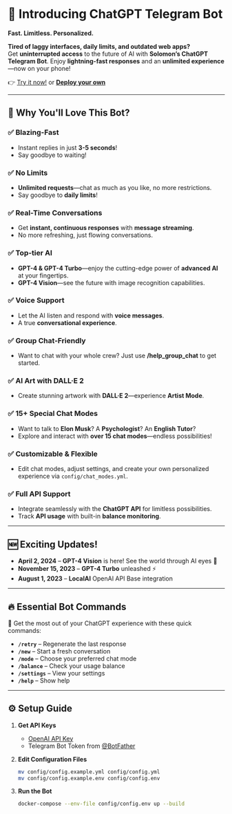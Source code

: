 # 🚀 **Introducing ChatGPT Telegram Bot**  
**Fast. Limitless. Personalized.**

**Tired of laggy interfaces, daily limits, and outdated web apps?**  
Get **uninterrupted access** to the future of AI with **Solomon’s ChatGPT Telegram Bot**. Enjoy **lightning-fast responses** and an **unlimited experience**—now on your phone!

👉 [Try it now!](https://t.me/Solomon) or **[Deploy your own](#)**

---

## 🌟 **Why You'll Love This Bot?**
### ✅ **Blazing-Fast**  
- Instant replies in just **3-5 seconds**!  
- Say goodbye to waiting!

### ✅ **No Limits**  
- **Unlimited requests**—chat as much as you like, no more restrictions.  
- Say goodbye to **daily limits**!

### ✅ **Real-Time Conversations**  
- Get **instant, continuous responses** with **message streaming**.  
- No more refreshing, just flowing conversations.

### ✅ **Top-tier AI**  
- **GPT-4 & GPT-4 Turbo**—enjoy the cutting-edge power of **advanced AI** at your fingertips.  
- **GPT-4 Vision**—see the future with image recognition capabilities.

### ✅ **Voice Support**  
- Let the AI listen and respond with **voice messages**.  
- A true **conversational experience**.

### ✅ **Group Chat-Friendly**  
- Want to chat with your whole crew? Just use **/help_group_chat** to get started.

### ✅ **AI Art with DALL·E 2**  
- Create stunning artwork with **DALL·E 2**—experience **Artist Mode**.

### ✅ **15+ Special Chat Modes**  
- Want to talk to **Elon Musk**? A **Psychologist**? An **English Tutor**?  
- Explore and interact with **over 15 chat modes**—endless possibilities!

### ✅ **Customizable & Flexible**  
- Edit chat modes, adjust settings, and create your own personalized experience via `config/chat_modes.yml`.

### ✅ **Full API Support**  
- Integrate seamlessly with the **ChatGPT API** for limitless possibilities.  
- Track **API usage** with built-in **balance monitoring**.

---

## 🆕 **Exciting Updates!**  
- **April 2, 2024** – **GPT-4 Vision** is here! See the world through AI eyes 👀  
- **November 15, 2023** – **GPT-4 Turbo** unleashed ⚡  
- **August 1, 2023** – **LocalAI** OpenAI API Base integration  

---

## 🔥 **Essential Bot Commands**  
📌 Get the most out of your ChatGPT experience with these quick commands:

- **`/retry`** – Regenerate the last response  
- **`/new`** – Start a fresh conversation  
- **`/mode`** – Choose your preferred chat mode  
- **`/balance`** – Check your usage balance  
- **`/settings`** – View your settings  
- **`/help`** – Show help  

---

## ⚙️ **Setup Guide**  
1. **Get API Keys**  
   - [OpenAI API Key](https://openai.com/api/)  
   - Telegram Bot Token from [@BotFather](https://t.me/BotFather)

2. **Edit Configuration Files**  
   ```bash
   mv config/config.example.yml config/config.yml
   mv config/config.example.env config/config.env
3. **Run the Bot**
   ```bash
   docker-compose --env-file config/config.env up --build
